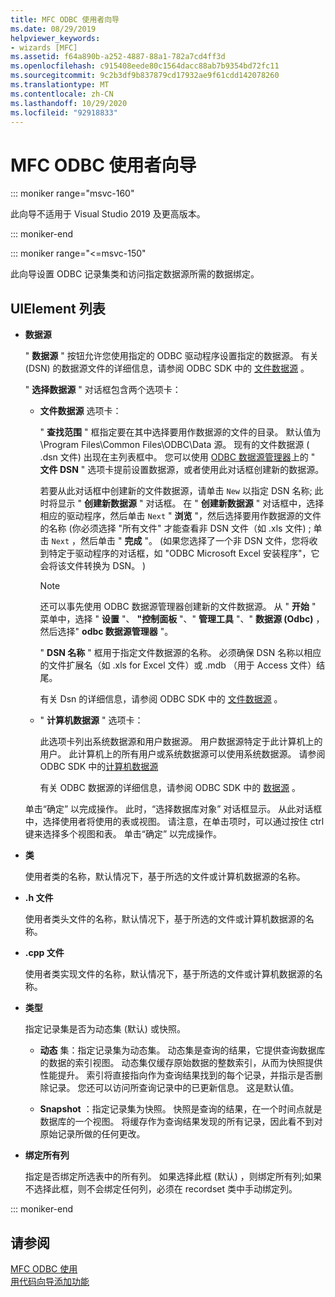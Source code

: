 ```yaml
---
title: MFC ODBC 使用者向导
ms.date: 08/29/2019
helpviewer_keywords:
- wizards [MFC]
ms.assetid: f64a890b-a252-4887-88a1-782a7cd4ff3d
ms.openlocfilehash: c915408eede80c1564dacc88ab7b9354bd72fc11
ms.sourcegitcommit: 9c2b3df9b837879cd17932ae9f61cdd142078260
ms.translationtype: MT
ms.contentlocale: zh-CN
ms.lasthandoff: 10/29/2020
ms.locfileid: "92918833"
---
```

# <a name="mfc-odbc-consumer-wizard"></a>MFC ODBC 使用者向导

::: moniker range="msvc-160"

此向导不适用于 Visual Studio 2019 及更高版本。

::: moniker-end

::: moniker range="<=msvc-150"

此向导设置 ODBC 记录集类和访问指定数据源所需的数据绑定。

## <a name="uielement-list"></a>UIElement 列表

- **数据源**

  " **数据源** " 按钮允许您使用指定的 ODBC 驱动程序设置指定的数据源。 有关 (DSN) 的数据源文件的详细信息，请参阅 ODBC SDK 中的 [文件数据源](/sql/odbc/reference/file-data-sources) 。

  " **选择数据源** " 对话框包含两个选项卡：

  - **文件数据源** 选项卡：

     " **查找范围** " 框指定要在其中选择要用作数据源的文件的目录。 默认值为 \Program Files\Common Files\ODBC\Data 源。 现有的文件数据源 ( .dsn 文件) 出现在主列表框中。 您可以使用 [ODBC 数据源管理器](/sql/odbc/admin/odbc-data-source-administrator)上的 " **文件 DSN** " 选项卡提前设置数据源，或者使用此对话框创建新的数据源。

     若要从此对话框中创建新的文件数据源，请单击 `New` 以指定 DSN 名称; 此时将显示 " **创建新数据源** " 对话框。 在 " **创建新数据源** " 对话框中，选择相应的驱动程序，然后单击 `Next` " **浏览** "，然后选择要用作数据源的文件的名称 (你必须选择 "所有文件" 才能查看非 DSN 文件（如 .xls 文件) ; 单击 `Next` ，然后单击 " **完成** "。  (如果您选择了一个非 DSN 文件，您将收到特定于驱动程序的对话框，如 "ODBC Microsoft Excel 安装程序"，它会将该文件转换为 DSN。 ) 

     > [!NOTE]
     > 还可以事先使用 ODBC 数据源管理器创建新的文件数据源。 从 " **开始** " 菜单中，选择 " **设置** "、 **"控制面板** "、" **管理工具** "、" **数据源 (Odbc)** ，然后选择" **odbc 数据源管理器** "。

     " **DSN 名称** " 框用于指定文件数据源的名称。 必须确保 DSN 名称以相应的文件扩展名（如 .xls for Excel 文件）或 .mdb （用于 Access 文件）结尾。

     有关 Dsn 的详细信息，请参阅 ODBC SDK 中的 [文件数据源](/sql/odbc/reference/file-data-sources) 。

  - " **计算机数据源** " 选项卡：

     此选项卡列出系统数据源和用户数据源。 用户数据源特定于此计算机上的用户。 此计算机上的所有用户或系统数据源可以使用系统数据源。 请参阅 ODBC SDK 中的[计算机数据源](/sql/odbc/reference/machine-data-sources)

     有关 ODBC 数据源的详细信息，请参阅 ODBC SDK 中的 [数据源](/sql/odbc/reference/data-sources) 。

  单击“确定”  以完成操作。 此时，“选择数据库对象”  对话框显示。 从此对话框中，选择使用者将使用的表或视图。 请注意，在单击项时，可以通过按住 ctrl 键来选择多个视图和表。 单击“确定”  以完成操作。

- **类**

   使用者类的名称，默认情况下，基于所选的文件或计算机数据源的名称。

- **.h 文件**

   使用者类头文件的名称，默认情况下，基于所选的文件或计算机数据源的名称。

- **.cpp 文件**

   使用者类实现文件的名称，默认情况下，基于所选的文件或计算机数据源的名称。

- **类型**

   指定记录集是否为动态集 (默认) 或快照。

  - **动态** 集：指定记录集为动态集。 动态集是查询的结果，它提供查询数据库的数据的索引视图。 动态集仅缓存原始数据的整数索引，从而为快照提供性能提升。 索引将直接指向作为查询结果找到的每个记录，并指示是否删除记录。 您还可以访问所查询记录中的已更新信息。 这是默认值。

  - **Snapshot** ：指定记录集为快照。 快照是查询的结果，在一个时间点就是数据库的一个视图。 将缓存作为查询结果发现的所有记录，因此看不到对原始记录所做的任何更改。

- **绑定所有列**

   指定是否绑定所选表中的所有列。 如果选择此框 (默认) ，则绑定所有列;如果不选择此框，则不会绑定任何列，必须在 recordset 类中手动绑定列。

::: moniker-end

## <a name="see-also"></a>请参阅

[MFC ODBC 使用](../../mfc/reference/adding-an-mfc-odbc-consumer.md)<br/>
[用代码向导添加功能](../../ide/adding-functionality-with-code-wizards-cpp.md)
